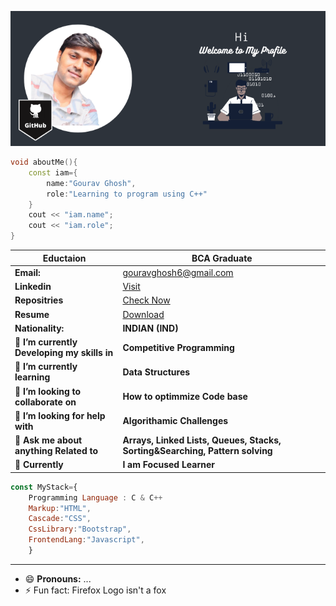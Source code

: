 ![Markdown Logo](https://github.com/gouravghosh24/gouravghosh24/blob/main/Media/GitHub.png) 

```C++
void aboutMe(){
    const iam={
        name:"Gourav Ghosh",
        role:"Learning to program using C++"
    }
    cout << "iam.name";
    cout << "iam.role";
}

```

| __Eductaion__ |__BCA Graduate__ |
|---------------|------------------------|
| __Email:__ | gouravghosh6@gmail.com|
| __Linkedin__ | [Visit](https://www.linkedin.com/in/gouravghosh24) |
| __Repositries__| [Check Now](https://gouravghosh24.github.io/JS_Practice-Projects/) |
| __Resume__ | [Download](https://gouravghosh24.github.io/Resume/) |
|__Nationality:__ | __INDIAN (IND)__ |
| 🔭 __I’m currently Developing my skills in__ | __Competitive Programming__|
| 🌱 __I’m currently learning__ | __Data Structures__ |
| 👯 __I’m looking to collaborate on__ | __How to optimmize Code base__|
| 🤔 __I’m looking for help with__ | __Algorithamic Challenges__ |
| 💬 __Ask me about anything Related to__ | __Arrays, Linked Lists, Queues, Stacks, Sorting&Searching, Pattern solving__ |
| 💼 __Currently__ |__I am Focused Learner__ |


```javascript
const MyStack={
    Programming Language : C & C++
    Markup:"HTML",
    Cascade:"CSS",
    CssLibrary:"Bootstrap",
    FrontendLang:"Javascript",
    }
```

______________________________________________________________________________________________________________________


- 😄 __Pronouns:__ ...
- ⚡ Fun fact: Firefox Logo isn't a fox
